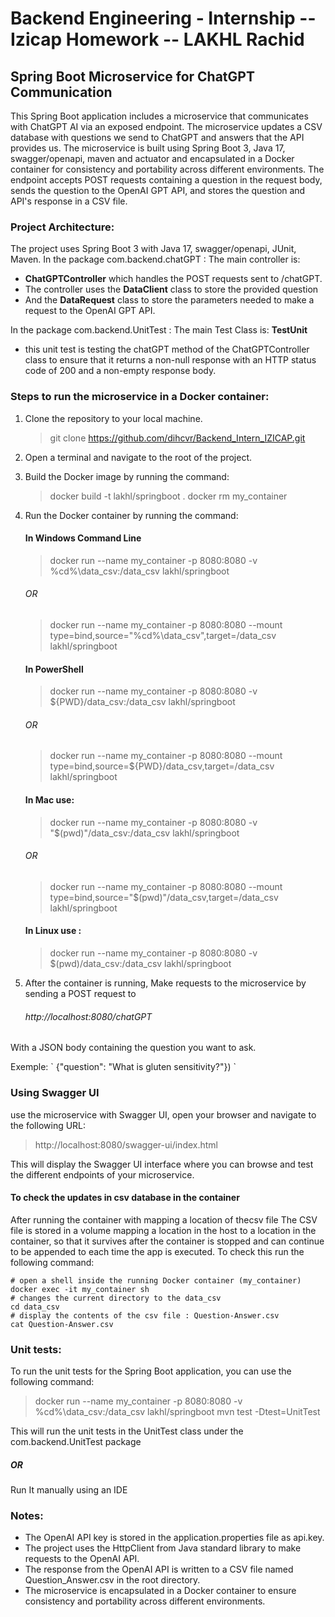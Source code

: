 # Backend Engineering - Internship -- Izicap Homework -- LAKHL Rachid #

## Spring Boot Microservice for ChatGPT Communication ##

This Spring Boot application includes a microservice that communicates with ChatGPT AI via an exposed endpoint. The microservice updates a CSV database with questions we send to ChatGPT and answers that the API provides us. The microservice is built using Spring Boot 3, Java 17, swagger/openapi, maven and actuator and encapsulated in a Docker container for consistency and portability across different environments. The endpoint accepts POST requests containing a question in the request body, sends the question to the OpenAI GPT API, and stores the question and API's response in a CSV file.



### Project Architecture: ###
The project uses Spring Boot 3 with Java 17, swagger/openapi, JUnit, Maven.
In the package com.backend.chatGPT : The main controller is:
- **ChatGPTController** which handles the POST requests sent to /chatGPT.
- The controller uses the **DataClient** class to store the provided question
- And the **DataRequest** class to store the parameters needed to make a request to the OpenAI GPT API.

In the package com.backend.UnitTest : The main Test Class is: **TestUnit**
- this unit test is testing the chatGPT method of the ChatGPTController class to ensure that it returns a non-null response with an HTTP status code of 200 and a non-empty response body.


### Steps to run the microservice in a Docker container: ###

1. Clone the repository to your local machine. 
   > git clone https://github.com/dihcvr/Backend_Intern_IZICAP.git
2. Open a terminal and navigate to the root of the project.
3. Build the Docker image by running the command:
   > docker build -t lakhl/springboot .
   > docker rm my_container   
4. Run the Docker container by running the command:
   #### In Windows Command Line
   > docker run --name my_container -p 8080:8080 -v %cd%\data_csv:/data_csv lakhl/springboot
   ###### OR
   > docker run --name my_container -p 8080:8080 --mount type=bind,source="%cd%\data_csv",target=/data_csv lakhl/springboot
   #### In PowerShell
   > docker run --name my_container -p 8080:8080 -v ${PWD}/data_csv:/data_csv lakhl/springboot
   ###### OR
   > docker run --name my_container -p 8080:8080 --mount type=bind,source=${PWD}/data_csv,target=/data_csv lakhl/springboot

   #### In Mac use:
   > docker run --name my_container -p 8080:8080 -v "$(pwd)"/data_csv:/data_csv lakhl/springboot
   ###### OR
   > docker run --name my_container -p 8080:8080 --mount type=bind,source="$(pwd)"/data_csv,target=/data_csv lakhl/springboot

   #### In Linux use :
   > docker run --name my_container -p 8080:8080 -v $(pwd)/data_csv:/data_csv lakhl/springboot
   
5. After the container is running,
Make requests to the microservice by sending a POST request to
   ###### http://localhost:8080/chatGPT
With a JSON body containing the question you want to ask.
<div>Exemple: ` {"question": "What is gluten sensitivity?"}) `</div>

### Using Swagger UI  ###
use the microservice with Swagger UI, open your browser and navigate to the following URL:

> http://localhost:8080/swagger-ui/index.html

This will display the Swagger UI interface where you can browse and test the different endpoints of your microservice.

#### To check the updates in csv database in the container ###
After running the container with mapping a location of thecsv file
The CSV file is stored in a volume mapping a location in the host to a location in the container, so that it survives after the container is stopped and can continue to be appended to each time the app is executed.
To check this run the following command:
```
# open a shell inside the running Docker container (my_container)
docker exec -it my_container sh 
# changes the current directory to the data_csv
cd data_csv
# display the contents of the csv file : Question-Answer.csv
cat Question-Answer.csv
```

### Unit tests: ###
To run the unit tests for the Spring Boot application, you can use the following command:
>docker run --name my_container -p 8080:8080 -v %cd%\data_csv:/data_csv lakhl/springboot mvn test -Dtest=UnitTest

This will run the unit tests in the UnitTest class under the com.backend.UnitTest package

##### OR
Run It manually using an IDE


### Notes: ###

- The OpenAI API key is stored in the application.properties file as api.key.
- The project uses the HttpClient from Java standard library to make requests to the OpenAI API.
- The response from the OpenAI API is written to a CSV file named Question_Answer.csv in the root directory.
- The microservice is encapsulated in a Docker container to ensure consistency and portability across different environments.
